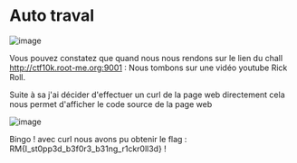 # Auto traval
![image](https://user-images.githubusercontent.com/91620858/197418535-bc8d3b42-fe0f-4fc9-86a7-00b93a5b47ca.png)

Vous pouvez constatez que quand nous nous rendons sur le lien du chall http://ctf10k.root-me.org:9001 : Nous tombons sur 
une vidéo youtube Rick Roll.

Suite à sa j'ai décider d'effectuer un curl de la page web directement
cela nous permet d'afficher le code source de la page web

![image](https://user-images.githubusercontent.com/91620858/197418719-84c8b0fa-4ca3-4563-918f-a855caa4c55f.png)

Bingo ! avec curl nous avons pu obtenir le flag : RM{I_st0pp3d_b3f0r3_b31ng_r1ckr0ll3d} !

